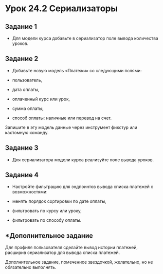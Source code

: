 
# Урок 24.2 Сериализаторы

## Задание 1
- Для модели курса добавьте в сериализатор поле вывода количества уроков.

## Задание 2
- Добавьте новую модель «Платежи» со следующими полями:
 

- пользователь,
- дата оплаты,
- оплаченный курс или урок,
- сумма оплаты,
- способ оплаты: наличные или перевод на счет.

Запишите в эту модель данные через инструмент фикстур или кастомную команду.


## Задание 3
- Для сериализатора модели курса реализуйте поле вывода уроков.
## Задание 4
- Настройте фильтрацию для эндпоинтов вывода списка платежей с возможностями:

- менять порядок сортировки по дате оплаты,
- фильтровать по курсу или уроку,
- фильтровать по способу оплаты.

## *Дополнительное задание
 Для профиля пользователя сделайте вывод истории платежей, расширив сериализатор для вывода списка платежей.

 Дополнительное задание, помеченное звездочкой, желательно, но не обязательно выполнять.